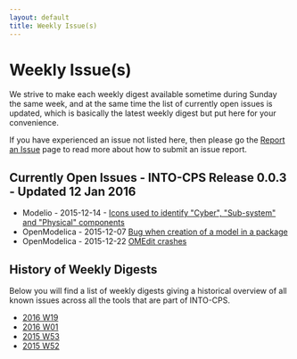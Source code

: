 ```yaml
---
layout: default
title: Weekly Issue(s)
---
```


# Weekly Issue(s)
We strive to make each weekly digest available sometime during Sunday the same
week, and at the same time the list of currently open issues is updated, which
is basically the latest weekly digest but put here for your convenience.

If you have experienced an issue not listed here, then please go the [Report an Issue](../report-an-issue.html)
page to read more about how to submit an issue report.


## Currently Open Issues - INTO-CPS Release 0.0.3 - Updated 12 Jan 2016

* Modelio - 2015-12-14 - [Icons used to identify "Cyber", "Sub-system" and "Physical" components](http://forge.modelio.org/issues/266)
* OpenModelica - 2015-12-07 [Bug when creation of a model in a package](https://trac.openmodelica.org/OpenModelica/ticket/3585)
* OpenModelica - 2015-12-22 [OMEdit crashes](https://trac.openmodelica.org/OpenModelica/ticket/3606)


## History of Weekly Digests

Below you will find a list of weekly digests giving a historical overview of
all known issues across all the tools that are part of INTO-CPS.

* [2016 W19](2016-W19.html)
* [2016 W01](2016-W01.html)
* [2015 W53](2015-W53.html)
* [2015 W52](2015-W52.html)
